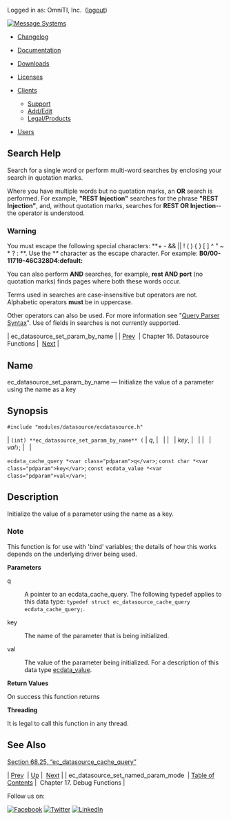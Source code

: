 Logged in as: OmniTI, Inc.  ([logout](https://support.messagesystems.com/logout.php))

[![Message Systems](https://support.messagesystems.com/images/ms-white205.png)](https://support.messagesystems.com/start.php) 

*   [Changelog](https://support.messagesystems.com/start.php?show=changelog)
*   [Documentation](https://support.messagesystems.com/docs/)
*   [Downloads](https://support.messagesystems.com/start.php)

*   [Licenses](https://support.messagesystems.com/license_summary.php)
*   <a href="">Clients</a>
    *   [Support](https://support.messagesystems.com/cs.php)
    *   [Add/Edit](https://support.messagesystems.com/edit_client.php)
    *   [Legal/Products](https://support.messagesystems.com/edit_products.php)
*   [Users](https://support.messagesystems.com/edit_customer.php)

## Search Help

Search for a single word or perform multi-word searches by enclosing your search in quotation marks.

Where you have multiple words but no quotation marks, an **OR** search is performed. For example, **"REST Injection"** searches for the phrase **"REST Injection"**, and, without quotation marks, searches for **REST OR Injection**--the operator is understood.

### Warning

You must escape the following special characters: **+ - && || ! ( ) { } [ ] ^ " ~ * ? : \**. Use the **\** character as the escape character. For example: **B0/00-11719-46C328D4\:default\:**

You can also perform **AND** searches, for example, **rest AND port** (no quotation marks) finds pages where both these words occur.

Terms used in searches are case-insensitive but operators are not. Alphabetic operators **must** be in uppercase.

Other operators can also be used. For more information see "[Query Parser Syntax](https://lucene.apache.org/core/old_versioned_docs/versions/3_0_0/queryparsersyntax.html)". Use of fields in searches is not currently supported.

| ec_datasource_set_param_by_name |
| [Prev](apis.ec_datasource_set_named_param_mode.php)  | Chapter 16. Datasource Functions |  [Next](debug.php) |

<a name="apis.ec_datasource_set_param_by_name"></a>
## Name

ec_datasource_set_param_by_name — Initialize the value of a parameter using the name as a key

## Synopsis

`#include "modules/datasource/ecdatasource.h"`

| `(int) **ec_datasource_set_param_by_name** (` | <var class="pdparam">q</var>, |   |
|   | <var class="pdparam">key</var>, |   |
|   | <var class="pdparam">val</var>`)`; |   |

`ecdata_cache_query *<var class="pdparam">q</var>`;
`const char *<var class="pdparam">key</var>`;
`const ecdata_value *<var class="pdparam">val</var>`;<a name="idp22263920"></a>
## Description

Initialize the value of a parameter using the name as a key.

### Note

This function is for use with 'bind' variables; the details of how this works depends on the underlying driver being used.

**Parameters**

<dl class="variablelist">

<dt>q</dt>

<dd>

A pointer to an ecdata_cache_query. The following typedef applies to this data type: `typedef struct ec_datasource_cache_query ecdata_cache_query;`.

</dd>

<dt>key</dt>

<dd>

The name of the parameter that is being initialized.

</dd>

<dt>val</dt>

<dd>

The value of the parameter being initialized. For a description of this data type [ecdata_value](structs.ecdata_value.php "68.47. ecdata_value").

</dd>

</dl>

**Return Values**

On success this function returns

**Threading**

It is legal to call this function in any thread.

<a name="idp22276304"></a>
## See Also

[Section 68.25, “ec_datasource_cache_query”](structs.ec_datasource_cache_query.php "68.25. ec_datasource_cache_query")

| [Prev](apis.ec_datasource_set_named_param_mode.php)  | [Up](datasource.php) |  [Next](debug.php) |
| ec_datasource_set_named_param_mode  | [Table of Contents](index.php) |  Chapter 17. Debug Functions |

Follow us on:

[![Facebook](https://support.messagesystems.com/images/icon-facebook.png)](http://www.facebook.com/messagesystems) [![Twitter](https://support.messagesystems.com/images/icon-twitter.png)](http://twitter.com/#!/MessageSystems) [![LinkedIn](https://support.messagesystems.com/images/icon-linkedin.png)](http://www.linkedin.com/company/message-systems)